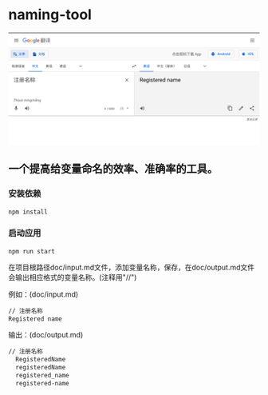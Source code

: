 # naming-tool

![image1](./public/images/image1.png)
## 一个提高给变量命名的效率、准确率的工具。

### 安装依赖

```
npm install
```



### 启动应用

```
npm run start
```



在项目根路径doc/input.md文件，添加变量名称，保存，在doc/output.md文件会输出相应格式的变量名称。(注释用"//")

例如：(doc/input.md)

```
// 注册名称
Registered name
```

输出：(doc/output.md)

```
// 注册名称
  RegisteredName
  registeredName
  registered_name
  registered-name
```

